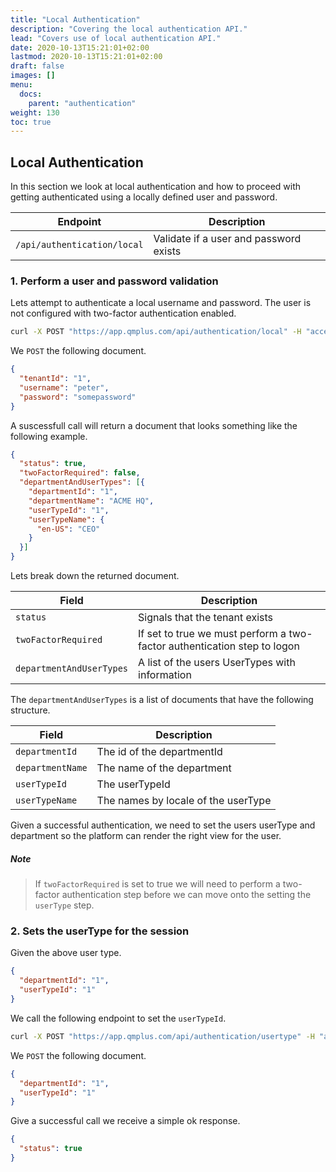 ```yaml
---
title: "Local Authentication"
description: "Covering the local authentication API."
lead: "Covers use of local authentication API."
date: 2020-10-13T15:21:01+02:00
lastmod: 2020-10-13T15:21:01+02:00
draft: false
images: []
menu: 
  docs:
    parent: "authentication"
weight: 130
toc: true
---
```


## Local Authentication

In this section we look at local authentication and how to proceed with getting authenticated using a locally defined user and password.

| Endpoint | Description |
| --- | --- |
| `/api/authentication/local` | Validate if a user and password exists |

### 1. Perform a user and password validation

Lets attempt to authenticate a local username and password. The user is not configured with two-factor authentication enabled.

```bash
curl -X POST "https://app.qmplus.com/api/authentication/local" -H "accept: application/json" -H "auth-impersonate-tenant-id: 104" -H "auth-impersonate-user-id: 1000001" -H "auth-tenant-id: 0" -H "auth-token: TOKEN" -H "Content-Type: application/json" -d "{ \"tenantId\": \"1\", \"username\": \"peter\", \"password\": \"somepassword\" }"
```

We `POST` the following document.

```json
{
  "tenantId": "1",
  "username": "peter",
  "password": "somepassword"
}
```

A suscessfull call will return a document that looks something like the following example.

```json
{
  "status": true,
  "twoFactorRequired": false,
  "departmentAndUserTypes": [{
    "departmentId": "1",
    "departmentName": "ACME HQ",
    "userTypeId": "1",
    "userTypeName": {
      "en-US": "CEO"
    }
  }]
}
```

Lets break down the returned document.

| Field | Description |
| --- | --- |
| `status` | Signals that the tenant exists |
| `twoFactorRequired` | If set to true we must perform a two-factor authentication step to logon |
| `departmentAndUserTypes` | A list of the users UserTypes with information |

The `departmentAndUserTypes` is a list of documents that have the following structure.

| Field | Description |
| --- | --- |
| `departmentId` | The id of the departmentId |
| `departmentName` | The name of the department |
| `userTypeId` | The userTypeId |
| `userTypeName` | The names by locale of the userType |

Given a successful authentication, we need to set the users userType and department so the platform can render the right view for the user.

##### Note
> If `twoFactorRequired` is set to true we will need to perform a two-factor authentication step before we can move onto the setting the `userType` step.

### 2. Sets the userType for the session

Given the above user type.

```json
{
  "departmentId": "1",
  "userTypeId": "1"
}
```

We call the following endpoint to set the `userTypeId`.

```bash
curl -X POST "https://app.qmplus.com/api/authentication/usertype" -H "accept: application/json" -H "auth-impersonate-tenant-id: 104" -H "auth-impersonate-user-id: 1000001" -H "auth-tenant-id: 0" -H "auth-token: TOKEN" -H "Content-Type: application/json" -d "{ \"departmentId\": \"1\", \"userTypeId\": \"1\" }"
```

We `POST` the following document.

```json
{
  "departmentId": "1",
  "userTypeId": "1"
}
```

Give a successful call we receive a simple ok response.

```json
{
  "status": true
}
```





